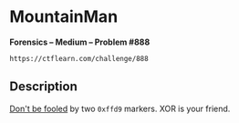 # MountainMan

**Forensics – Medium – Problem #888**

`https://ctflearn.com/challenge/888`


## Description

[Don't be fooled](./extra/image.jpg) by two `0xffd9` markers. XOR is your
friend.

